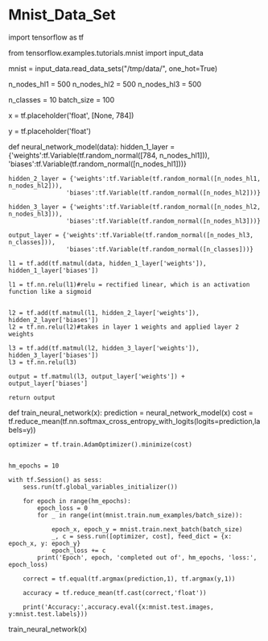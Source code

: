 # Mnist_Data_Set

import tensorflow as tf

from tensorflow.examples.tutorials.mnist import input_data

mnist = input_data.read_data_sets("/tmp/data/", one_hot=True)

n_nodes_hl1 = 500
n_nodes_hl2 = 500
n_nodes_hl3 = 500

n_classes = 10
batch_size = 100

x = tf.placeholder('float', [None, 784])

y = tf.placeholder('float')

def neural_network_model(data):
    hidden_1_layer = {'weights':tf.Variable(tf.random_normal([784, n_nodes_hl1])),
                    'biases':tf.Variable(tf.random_normal([n_nodes_hl1]))}
   
    hidden_2_layer = {'weights':tf.Variable(tf.random_normal([n_nodes_hl1, n_nodes_hl2])),
                    'biases':tf.Variable(tf.random_normal([n_nodes_hl2]))}
   
    hidden_3_layer = {'weights':tf.Variable(tf.random_normal([n_nodes_hl2, n_nodes_hl3])),
                    'biases':tf.Variable(tf.random_normal([n_nodes_hl3]))}
    
    output_layer = {'weights':tf.Variable(tf.random_normal([n_nodes_hl3, n_classes])),
                    'biases':tf.Variable(tf.random_normal([n_classes]))}
   
    l1 = tf.add(tf.matmul(data, hidden_1_layer['weights']), hidden_1_layer['biases'])
   
    l1 = tf.nn.relu(l1)#relu = rectified linear, which is an activation function like a sigmoid
   
    
    l2 = tf.add(tf.matmul(l1, hidden_2_layer['weights']), hidden_2_layer['biases'])
    l2 = tf.nn.relu(l2)#takes in layer 1 weights and applied layer 2 weights
    
    l3 = tf.add(tf.matmul(l2, hidden_3_layer['weights']), hidden_3_layer['biases'])
    l3 = tf.nn.relu(l3)
    
    output = tf.matmul(l3, output_layer['weights']) + output_layer['biases']
    
    return output

def train_neural_network(x):
    prediction = neural_network_model(x)
    cost = tf.reduce_mean(tf.nn.softmax_cross_entropy_with_logits(logits=prediction,labels=y))
    
    
    optimizer = tf.train.AdamOptimizer().minimize(cost)
  
    
    hm_epochs = 10
    
    with tf.Session() as sess:
        sess.run(tf.global_variables_initializer())
    
        for epoch in range(hm_epochs):
            epoch_loss = 0
            for _ in range(int(mnist.train.num_examples/batch_size)):
               
                epoch_x, epoch_y = mnist.train.next_batch(batch_size)
                _, c = sess.run([optimizer, cost], feed_dict = {x: epoch_x, y: epoch_y}             
                epoch_loss += c 
            print('Epoch', epoch, 'completed out of', hm_epochs, 'loss:', epoch_loss)
            
        correct = tf.equal(tf.argmax(prediction,1), tf.argmax(y,1))
       
        accuracy = tf.reduce_mean(tf.cast(correct,'float'))
      
        print('Accuracy:',accuracy.eval({x:mnist.test.images, y:mnist.test.labels}))

train_neural_network(x)
    
    
    
    
    
    
    
    
    
    


